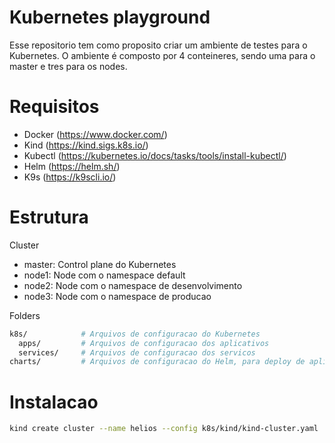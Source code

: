 # Kubernetes playground

Esse repositorio tem como proposito criar um ambiente de testes para o Kubernetes. O ambiente é composto por 4 conteineres, sendo uma para o master e tres para os nodes.

# Requisitos

- Docker (https://www.docker.com/)
- Kind (https://kind.sigs.k8s.io/)
- Kubectl (https://kubernetes.io/docs/tasks/tools/install-kubectl/)
- Helm (https://helm.sh/)
- K9s (https://k9scli.io/)

# Estrutura

Cluster
- master: Control plane do Kubernetes
- node1: Node com o namespace default
- node2: Node com o namespace de desenvolvimento
- node3: Node com o namespace de producao

Folders
```bash
k8s/            # Arquivos de configuracao do Kubernetes
  apps/         # Arquivos de configuracao dos aplicativos
  services/     # Arquivos de configuracao dos servicos
charts/         # Arquivos de configuracao do Helm, para deploy de aplicacoes
```
# Instalacao

```bash
kind create cluster --name helios --config k8s/kind/kind-cluster.yaml
```
